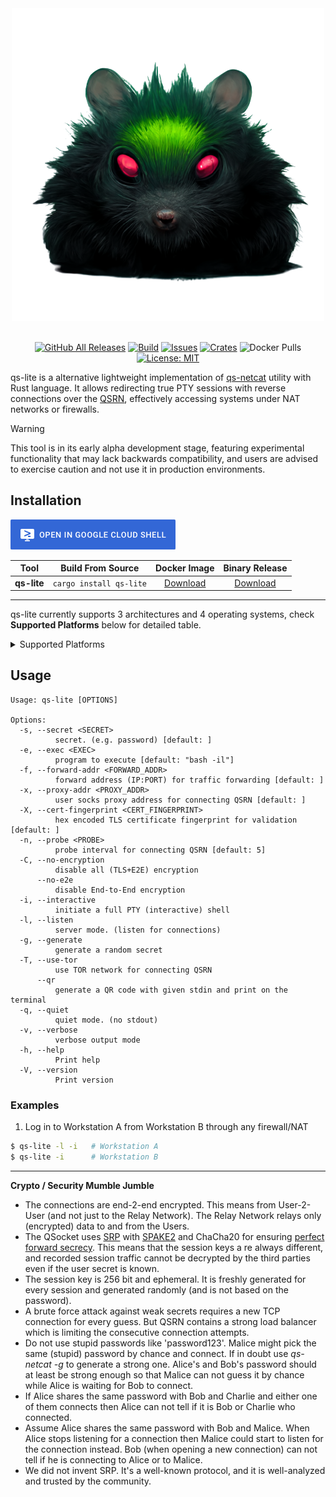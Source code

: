 <div align="center">
  <img src=".github/img/banner.png">
  <br>
  <br>


  [![GitHub All Releases][release-img]][release]
  [![Build][workflow-img]][workflow]
  [![Issues][issues-img]][issues]
  [![Crates][crates-img]][crates]
  ![Docker Pulls][docker-pulls]
  [![License: MIT][license-img]][license]
</div>

[crates]: https://crates.io/crates/qs-lite
[crates-img]: https://img.shields.io/crates/v/qs-lite
[release]: https://github.com/qsocket/qs-lite/releases
[release-img]: https://img.shields.io/github/v/release/qsocket/qs-lite
[downloads]: https://github.com/qsocket/qs-lite/releases
[downloads-img]: https://img.shields.io/github/downloads/qsocket/qs-lite/total?logo=github
[issues]: https://github.com/qsocket/qs-lite/issues
[issues-img]: https://img.shields.io/github/issues/qsocket/qs-lite?color=red
[docker-pulls]: https://img.shields.io/docker/pulls/qsocket/qsocket?logo=docker&label=docker%20pulls
[license]: https://raw.githubusercontent.com/qsocket/qs-lite/master/LICENSE
[license-img]: https://img.shields.io/github/license/qsocket/qs-lite.svg
[google-cloud-shell]: https://console.cloud.google.com/cloudshell/open?git_repo=https://github.com/qsocket/qs-lite&tutorial=README.md
[workflow-img]: https://github.com/qsocket/qs-lite/actions/workflows/main.yml/badge.svg
[workflow]: https://github.com/qsocket/qs-lite/actions/workflows/main.yml
[qsrn]: https://github.com/qsocket/qsrn


qs-lite is a alternative lightweight implementation of [qs-netcat](https://github.com/qsocket/qs-netcat) utility with Rust language. It allows redirecting true PTY sessions with reverse connections over the [QSRN](qsrn), effectively accessing systems under NAT networks or firewalls.

> [!WARNING]  
> This tool is in its early alpha development stage, featuring experimental functionality that may lack backwards compatibility, and users are advised to exercise caution and not use it in production environments.

## Installation

[![Open in Cloud Shell](.github/img/cloud-shell.png)](google-cloud-shell)

|  **Tool**   |                    **Build From Source**                     |      **Docker Image**       | **Binary Release**  |
| :---------: | :----------------------------------------------------------: | :-------------------------: | :-----------------: |
| **qs-lite** |                 ```cargo install qs-lite```                  | [Download](#docker-install) | [Download](release) |

---
qs-lite currently supports 3 architectures and 4 operating systems, check **Supported Platforms** below for detailed table.

<details>
<summary>Supported Platforms</summary>

| **Platform**  | **AMD64** | **386** | **ARM** | **ARM64** | **MIPS** | **MIPS64** | **MIPS64LE** | **PPC64** | **PPC64LE** | **S390X** |
| :-----------: | :-------: | :-----: | :-----: | :-------: | :------: | :--------: | :----------: | :-------: | :---------: | :-------: |
|   **Linux**   |     ✅     |    ✅    |    ❌    |     ✅     |    ❌     |     ❌      |      ❌       |     ❌     |      ❌      |     ❌     |
|  **Darwin**   |     ✅     |    ❌    |    ❌    |     ✅     |    ❌     |     ❌      |      ❌       |     ❌     |      ❌      |     ❌     |
|  **Windows**  |     ✅     |    ✅    |    ❌    |     ❌     |    ❌     |     ❌      |      ❌       |     ❌     |      ❌      |     ❌     |
|  **OpenBSD**  |     ❌     |    ❌    |    ❌    |     ❌     |    ❌     |     ❌      |      ❌       |     ❌     |      ❌      |     ❌     |
|  **NetBSD**   |     ❌     |    ❌    |    ❌    |     ❌     |    ❌     |     ❌      |      ❌       |     ❌     |      ❌      |     ❌     |
|  **FreeBSD**  |     ❌     |    ❌    |    ❌    |     ❌     |    ❌     |     ❌      |      ❌       |     ❌     |      ❌      |     ❌     |
|  **Android**  |     ✅     |    ✅    |    ❌    |     ✅     |    ❌     |     ❌      |      ❌       |     ❌     |      ❌      |     ❌     |
|    **IOS**    |     ❌     |    ❌    |    ❌    |     ❌     |    ❌     |     ❌      |      ❌       |     ❌     |      ❌      |     ❌     |
|  **Solaris**  |     ❌     |    ❌    |    ❌    |     ❌     |    ❌     |     ❌      |      ❌       |     ❌     |      ❌      |     ❌     |
|  **Illumos**  |     ❌     |    ❌    |    ❌    |     ❌     |    ❌     |     ❌      |      ❌       |     ❌     |      ❌      |     ❌     |
| **Dragonfly** |     ❌     |    ❌    |    ❌    |     ❌     |    ❌     |     ❌      |      ❌       |     ❌     |      ❌      |     ❌     |
|    **AIX**    |     ❌     |    ❌    |    ❌    |     ❌     |    ❌     |     ❌      |      ❌       |     ❌     |      ❌      |     ❌     |

</details>

## Usage
```
Usage: qs-lite [OPTIONS]

Options:
  -s, --secret <SECRET>
          secret. (e.g. password) [default: ]
  -e, --exec <EXEC>
          program to execute [default: "bash -il"]
  -f, --forward-addr <FORWARD_ADDR>
          forward address (IP:PORT) for traffic forwarding [default: ]
  -x, --proxy-addr <PROXY_ADDR>
          user socks proxy address for connecting QSRN [default: ]
  -X, --cert-fingerprint <CERT_FINGERPRINT>
          hex encoded TLS certificate fingerprint for validation [default: ]
  -n, --probe <PROBE>
          probe interval for connecting QSRN [default: 5]
  -C, --no-encryption
          disable all (TLS+E2E) encryption
      --no-e2e
          disable End-to-End encryption
  -i, --interactive
          initiate a full PTY (interactive) shell
  -l, --listen
          server mode. (listen for connections)
  -g, --generate
          generate a random secret
  -T, --use-tor
          use TOR network for connecting QSRN
      --qr
          generate a QR code with given stdin and print on the terminal
  -q, --quiet
          quiet mode. (no stdout)
  -v, --verbose
          verbose output mode
  -h, --help
          Print help
  -V, --version
          Print version
```
### Examples
1. Log in to Workstation A from Workstation B through any firewall/NAT
```bash
$ qs-lite -l -i   # Workstation A
$ qs-lite -i      # Workstation B
```
---
**Crypto / Security Mumble Jumble**
- The connections are end-2-end encrypted. This means from User-2-User (and not just to the Relay Network). The Relay Network relays only (encrypted) data to and from the Users.
- The QSocket uses [SRP](https://en.wikipedia.org/wiki/Secure_Remote_Password_protocol) with [SPAKE2](https://docs.rs/spake2/latest/spake2/) and ChaCha20 for ensuring [perfect forward secrecy](https://en.wikipedia.org/wiki/Forward_secrecy). This means that the session keys a
re always different, and recorded session traffic cannot be decrypted by the third parties even if the user secret is known.
- The session key is 256 bit and ephemeral. It is freshly generated for every session and generated randomly (and is not based on the password).
- A brute force attack against weak secrets requires a new TCP connection for every guess. But QSRN contains a strong load balancer which is limiting the consecutive connection attempts.
- Do not use stupid passwords like 'password123'. Malice might pick the same (stupid) password by chance and connect. If in doubt use *qs-netcat -g* to generate a strong one. Alice's and Bob's password should at least be strong enough so that Malice can not guess it by chance while Alice is waiting for Bob to connect.
- If Alice shares the same password with Bob and Charlie and either one of them connects then Alice can not tell if it is Bob or Charlie who connected.
- Assume Alice shares the same password with Bob and Malice. When Alice stops listening for a connection then Malice could start to listen for the connection instead. Bob (when opening a new connection) can not tell if he is connecting to Alice or to Malice.
- We did not invent SRP. It's a well-known protocol, and it is well-analyzed and trusted by the community. 

